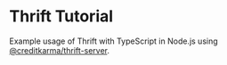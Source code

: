 # Thrift Tutorial

Example usage of Thrift with TypeScript in Node.js using [@creditkarma/thrift-server](https://github.com/creditkarma/thrift-server).
